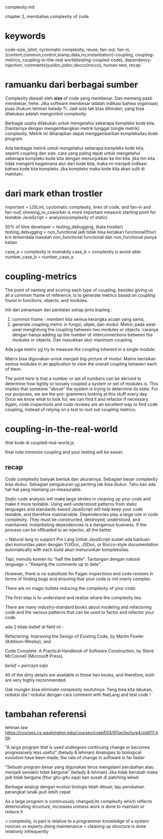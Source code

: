 complexity.md
<!-- file:///home/riansyah/Documents/rian/RPL%20LANJUT/Testable%20JavaScript%20by%20Mark%20Ethan%20Trostler%20(z-lib.org).pdf -->
chapter 2, membahas complexity of code.

# keywords
code-size, 
jslint, 
cyclomatic complexity, 
reuse, 
fan-out, 
fan-in, 
{content,common,control,stamp,data,no,instantiation}-coupling, 
coupling-metrics, 
coupling-in-the-real world(testing-coupled-code), 
dependency-injection, 
comments(yuidoc,jsdoc,docco/rocco), 
human-test, 
recap



# ramuanku dari berbagai sumber
Complexity diawali oleh **size** of code yang membesar.
Dan memang pasti membesar, hehe.
Jika software membesar adalah indikasi bahwa organisasi puas (hukum lehman belady ?).
Jadi size tak bisa dihindari, yang bisa dilakukan adalah mengontrol complexity.

Berbagai usaha dilakukan untuk mengetahui seberapa kompleks kode kita.
Diantarnya dengan mengembangkan metrik tunggal (single metrik) complexity.
Metrik ini diharapkan dapat menggambarkan kompleksitas kode program.

Ada berbagai metrik untuk mengetahui seberapa kompleks kode kita, seperti coupling dan size.
cara yang paling tepat untuk mengetahui seberapa kompleks kode kita dengan menunjukkan ke tim kita.
jika tim kita tidak mengerti bagaimana alur dari kode kita, maka ini menjadi indikasi bahwa kode kita kompleks.
jika kompleks maka kode kita akan sulit di maintain.

# dari mark ethan trostler
important = [JSLint, cyclomatic complexity, lines of code, and fan-in and fan-out]
showing_to_coworker is more important measure
starting point for testable JavaScript = analysis(complexity of static)

50% of time developer = testing_debugging, (kata trostler)
testing_debugging = non_functional
jadi tidak bisa kerjakan functional(fitur) krn terkendala masalah non_functional
functional dan non_functional punya kaitan

case_a =  complexity is invetabily
case_b = complexity is avoid-able
number_case_b > number_case_a

# coupling-metrics
The point of naming and scoring each type of coupling, besides giving us all a common frame of reference, is to generate metrics based on coupling found in functions, objects, and modules. 

Inti dari penamaan dan penilaian setiap jenis kopling : 
1. common frame : memberi kita semua kerangka acuan yang sama, 
2. generate coupling metric in fungsi, objek, dan modul.
Metric pada awal-awal menghitung the coupling between two modules or objects. 
caranya dengan hanya adding up the number of interconnections between the modules or objects.
Dan masukkan skor maximum coupling.


Ada juga metric yg  try to measure the coupling inherent in a single module.

Matrix bisa digunakan untuk menjadi big-picture of modul.
Matrix berisikan semua modules in an application to view the overall coupling between each of them.


The point here is that a number or set of numbers can be derived to determine how
tightly or loosely coupled a system or set of modules is. This implies that someone
“above” the system is trying to determine its state. For our purposes, we are the pro‐
grammers looking at this stuff every day. Once we know what to look for, we can find
it and refactor if necessary. Again, code inspections and code reviews are an excellent
way to find code coupling, instead of relying on a tool to root out coupling metrics.

# coupling-in-the-real-world
lihat kode di 
coupled-real-world.js

final note
minimize coupling and your testing will be easier.

## recap

Code complexity banyak bentuk dan ukurannya. 
Sebagian besar complexity bisa diukur.
Sebagian pengukuran yg penting tak bisa diukur.
Tahu kan ada hal-hal yang memang un-measurable.

Static code analysis will make large strides in cleaning up your code and make it more testable. Using well-understood patterns from static languages and standards-based JavaScript will help keep your code testable, and therefore maintainable. Dependencies play a large role in code complexity. They must be constructed, destroyed, understood, and maintained. Instantiating dependencies is a dangerous business. If the process can be offloaded to an injector, all the better.  

= Natural lang to support Pro Lang
Untuk JavaScript sudah ada bantuan dari komunitas yakni dengan YUIDoc, JSDoc, or Rocco-style documentation automatically with each build akan menurunkan kompleksitas.

Tapi, menulis komen itu "half the battle". 
Tantangan dengan natural language = "Keeping the comments up to date". 

However, there is no substitute for Fagan inspections and code reviews in terms of finding bugs and ensuring that your code is not overly complex. 

There are no magic bullets reducing the complexity of your code. 

The first step is to understand and realize where the complexity lies. 

There are many industry-standard books about modeling and refactoring code and the various patterns that can be used to factor and refactor your code.

ada 2 kitab-belief di field ini : 

Refactoring: Improving the Design of Existing Code, by Martin Fowler (Addison-Wesley), and 

Code Complete: A Practical Handbook of Software Construction, by Steve McConnell (Microsoft Press). 

*belief = percaya saja*

All of the dirty details are available in these two books, and therefore, both are very highly recommended. 

Gak mungkn bisa eliminate complexity seutuhnya.
Yang bisa kita lakukan, reduksi dia !
reduksi dengan cara comment with NatLang and test code !

# tambahan referensi
lehman law
https://courses.cs.washington.edu/courses/csep503/97sp/lecture4/sld011.htm

"A large program that is used undergoes continuing change or becomes progressively less useful" (belady & lehman)
Analogies to biological evolution have been made; the rate of change in software is far faster

"Sebuah program besar yang digunakan terus mengalami perubahan atau menjadi semakin tidak berguna" (belady & lehman)
Jika tidak berubah maka jadi tidak berguna (fitur gitu-gitu saja) kan susah di patching wkwk

Berbagai analogi dengan evolusi biologis telah dibuat; laju perubahan perangkat lunak jauh lebih cepat

As a large program is continuously changed,its complexity which reflects deteriorating structure, increases unlness work is done to maintain or reduce it

= complexity, in part is relative to a programmer knowledge of a system
novices vs experts doing maintenance
= cleaning up structure is done relatively infrequently